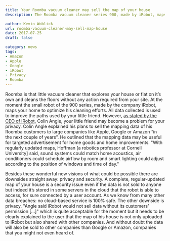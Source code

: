 ```yaml
---
title: Your Roomba vacuum cleaner may sell the map of your house
description: The Roomba vacuum cleaner series 900, made by iRobot, maps your home to improve his cleaning efforts. iRobot plans to sell this mapping data to companies like Google or Amazon.

author: Kevin Woblick
url: roomba-vacuum-cleaner-may-sell-map-house
date: 2017-07-25
draft: false

category: news
tags:
- Amazon
- Apple
- Google
- iRobot
- Privacy
- Roomba
---
```


Roomba is that little vacuum cleaner that explores your house or flat on it’s own and cleans the floors without any action required from your site. At the moment the small robot of the 900 series, made by the company iRobot, maps your home to optimize his cleaning efforts. All data collected is used to improve the paths used by your little friend. However, [as stated by the CEO of iRobot](https://www.reuters.com/article/us-irobot-strategy-idUSKBN1A91A5), Colin Angle, your little friend may become a problem for your privacy. Colin Angle explained his plans to sell the mapping data of his Roomba customers to large companies like Apple, Google or Amazon “in the next couple of years”. He outlined that the mapping data may be useful for targeted advertisement for home goods and home improvements. "With regularly updated maps, Hoffman [a robotics professor at Cornell University] said, sound systems could match home acoustics, air conditioners could schedule airflow by room and smart lighting could adjust according to the position of windows and time of day."

Besides these wonderful new visions of what could be possible there are downsides straight away: privacy and security. A complete, regular-updated map of your house is a security issue even if the data is not sold to anyone but indeed it’s stored in some servers in the cloud that the robot is able to access, for sure connected by a user account. As we know from many other data breaches: no cloud-based service is 100% safe. The other downside is privacy. "Angle said iRobot would not sell data without its customers’ permission […]" which is quite acceptable for the moment but it needs to be clearly explained to the user that the map of his house is not only uploaded to iRobot but also shared with other companies. And without doubt the data will also be sold to other companies than Google or Amazon, companies that you might not even heard of.
